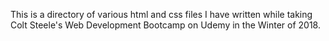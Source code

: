 This is a directory of various html and css files I have written while taking Colt Steele's Web Development Bootcamp on Udemy in the Winter of 2018.